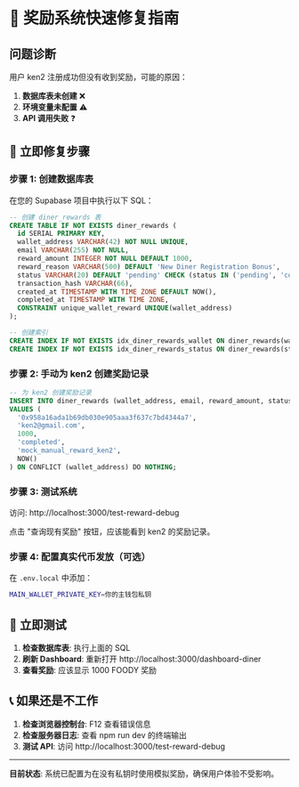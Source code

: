 # 🚨 奖励系统快速修复指南

## 问题诊断
用户 ken2 注册成功但没有收到奖励，可能的原因：

1. **数据库表未创建** ❌
2. **环境变量未配置** ⚠️ 
3. **API 调用失败** ❓

## 🔧 立即修复步骤

### 步骤 1: 创建数据库表
在您的 Supabase 项目中执行以下 SQL：

```sql
-- 创建 diner_rewards 表
CREATE TABLE IF NOT EXISTS diner_rewards (
  id SERIAL PRIMARY KEY,
  wallet_address VARCHAR(42) NOT NULL UNIQUE,
  email VARCHAR(255) NOT NULL,
  reward_amount INTEGER NOT NULL DEFAULT 1000,
  reward_reason VARCHAR(500) DEFAULT 'New Diner Registration Bonus',
  status VARCHAR(20) DEFAULT 'pending' CHECK (status IN ('pending', 'completed', 'failed')),
  transaction_hash VARCHAR(66),
  created_at TIMESTAMP WITH TIME ZONE DEFAULT NOW(),
  completed_at TIMESTAMP WITH TIME ZONE,
  CONSTRAINT unique_wallet_reward UNIQUE(wallet_address)
);

-- 创建索引
CREATE INDEX IF NOT EXISTS idx_diner_rewards_wallet ON diner_rewards(wallet_address);
CREATE INDEX IF NOT EXISTS idx_diner_rewards_status ON diner_rewards(status);
```

### 步骤 2: 手动为 ken2 创建奖励记录
```sql
-- 为 ken2 创建奖励记录
INSERT INTO diner_rewards (wallet_address, email, reward_amount, status, transaction_hash, completed_at) 
VALUES (
  '0x958a16ada1b69db030e905aaa3f637c7bd4344a7',
  'ken2@gmail.com',
  1000,
  'completed',
  'mock_manual_reward_ken2',
  NOW()
) ON CONFLICT (wallet_address) DO NOTHING;
```

### 步骤 3: 测试系统
访问: http://localhost:3000/test-reward-debug

点击 "查询现有奖励" 按钮，应该能看到 ken2 的奖励记录。

### 步骤 4: 配置真实代币发放（可选）
在 `.env.local` 中添加：
```bash
MAIN_WALLET_PRIVATE_KEY=你的主钱包私钥
```

## 🧪 立即测试

1. **检查数据库表**: 执行上面的 SQL
2. **刷新 Dashboard**: 重新打开 http://localhost:3000/dashboard-diner
3. **查看奖励**: 应该显示 1000 FOODY 奖励

## 📞 如果还是不工作

1. **检查浏览器控制台**: F12 查看错误信息
2. **检查服务器日志**: 查看 npm run dev 的终端输出
3. **测试 API**: 访问 http://localhost:3000/test-reward-debug

---

**目前状态**: 系统已配置为在没有私钥时使用模拟奖励，确保用户体验不受影响。
